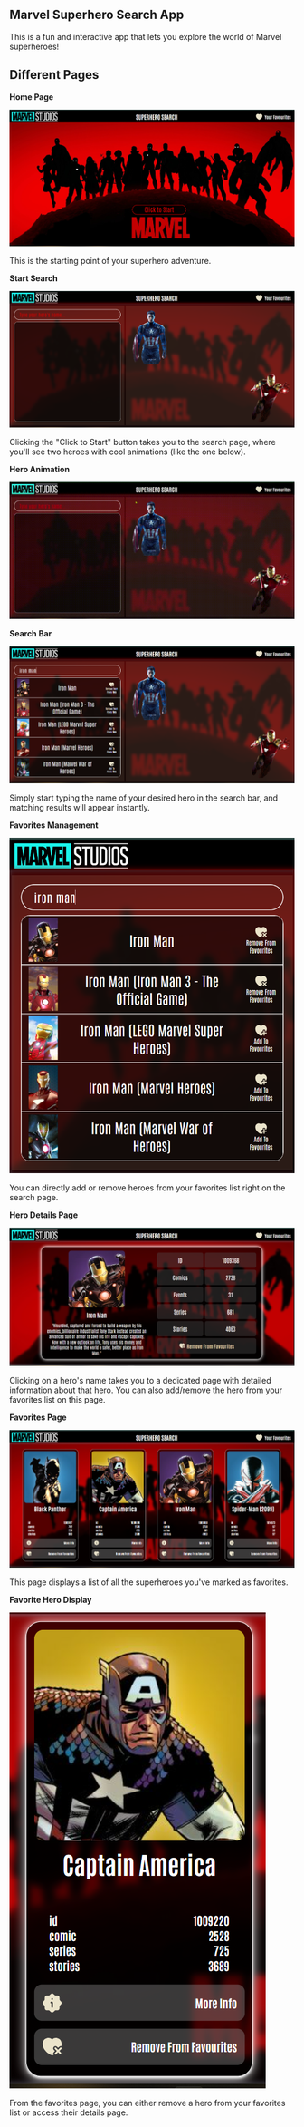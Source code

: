 ## Marvel Superhero Search App

This is a fun and interactive app that lets you explore the world of Marvel superheroes!

## Different Pages

**Home Page**

![Home Page](./assets/readme-assets/image.png)

This is the starting point of your superhero adventure.

**Start Search**

![Start](./assets/readme-assets/image-1.png)

Clicking the "Click to Start" button takes you to the search page, where you'll see two heroes with cool animations (like the one below).

**Hero Animation**

![hero-animation](./assets/readme-assets/20240520-1126-34.7660116.gif)

**Search Bar**

![Search](./assets/readme-assets/image-2.png)

Simply start typing the name of your desired hero in the search bar, and matching results will appear instantly.

**Favorites Management**

![Search](./assets/readme-assets/image-3.png)

You can directly add or remove heroes from your favorites list right on the search page.

**Hero Details Page**

![Hero Details](./assets/readme-assets/image-4.png)

Clicking on a hero's name takes you to a dedicated page with detailed information about that hero. You can also add/remove the hero from your favorites list on this page.

**Favorites Page**

![Favorites](./assets/readme-assets/image-5.png)

This page displays a list of all the superheroes you've marked as favorites.

**Favorite Hero Display**

![Fav Hero](./assets/readme-assets/image-6.png)

From the favorites page, you can either remove a hero from your favorites list or access their details page.

